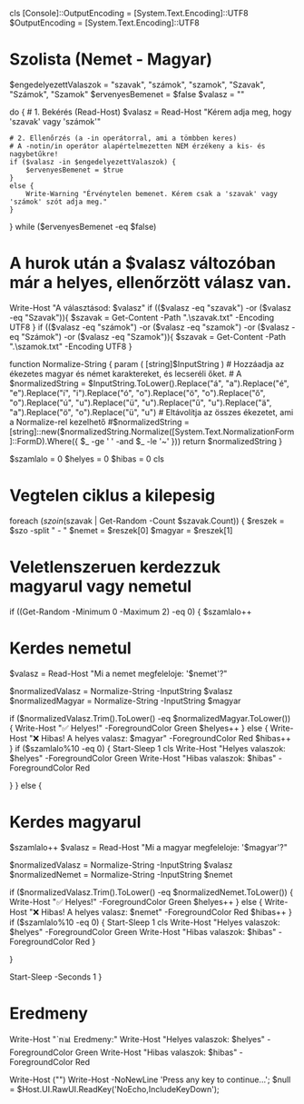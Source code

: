 cls
[Console]::OutputEncoding = [System.Text.Encoding]::UTF8
$OutputEncoding = [System.Text.Encoding]::UTF8
# Szolista (Nemet - Magyar)
$engedelyezettValaszok = "szavak", "számok", "szamok", "Szavak", "Számok", "Szamok"
$ervenyesBemenet = $false
$valasz = ""

do {
    # 1. Bekérés (Read-Host)
    $valasz = Read-Host "Kérem adja meg, hogy 'szavak' vagy 'számok'"

    # 2. Ellenőrzés (a -in operátorral, ami a tömbben keres)
    # A -notin/in operátor alapértelmezetten NEM érzékeny a kis- és nagybetűkre!
    if ($valasz -in $engedelyezettValaszok) {
        $ervenyesBemenet = $true
    }
    else {
        Write-Warning "Érvénytelen bemenet. Kérem csak a 'szavak' vagy 'számok' szót adja meg."
    }

} while ($ervenyesBemenet -eq $false)

# A hurok után a $valasz változóban már a helyes, ellenőrzött válasz van.
Write-Host "A választásod: $valasz"
if (($valasz -eq "szavak") -or ($valasz -eq "Szavak")){
    $szavak = Get-Content -Path ".\szavak.txt" -Encoding UTF8
}
if (($valasz -eq "számok") -or ($valasz -eq "szamok") -or ($valasz -eq "Számok") -or ($valasz -eq "Szamok")){
    $szavak = Get-Content -Path ".\szamok.txt" -Encoding UTF8
}

function Normalize-String {
    param (
        [string]$InputString
    )
    # Hozzáadja az ékezetes magyar és német karaktereket, és lecseréli őket.
    # A 
    $normalizedString = $InputString.ToLower().Replace("á", "a").Replace("é", "e").Replace("í", "i").Replace("ó", "o").Replace("ö", "o").Replace("ő", "o").Replace("ú", "u").Replace("ü", "u").Replace("ű", "u").Replace("ä", "a").Replace("ö", "o").Replace("ü", "u")
    # Eltávolítja az összes ékezetet, ami a Normalize-rel kezelhető
    #$normalizedString = [string]::new($normalizedString.Normalize([System.Text.NormalizationForm]::FormD).Where({ $_ -ge ' ' -and $_ -le '~' }))
    return $normalizedString
}

$szamlalo = 0
$helyes = 0
$hibas = 0
cls
# Vegtelen ciklus a kilepesig
foreach ($szo in ($szavak | Get-Random -Count $szavak.Count)) {
 $reszek = $szo -split " - "
 $nemet = $reszek[0]
 $magyar = $reszek[1]

# Veletlenszeruen kerdezzuk magyarul vagy nemetul
if ((Get-Random -Minimum 0 -Maximum 2) -eq 0) {
 $szamlalo++
 # Kerdes nemetul
 $valasz = Read-Host "Mi a nemet megfeleloje: '$nemet'?"

 $normalizedValasz = Normalize-String -InputString $valasz
 $normalizedMagyar = Normalize-String -InputString $magyar

 if ($normalizedValasz.Trim().ToLower() -eq $normalizedMagyar.ToLower()) {
  Write-Host "✅ Helyes!" -ForegroundColor Green
  $helyes++
 } else {
  Write-Host "❌ Hibas! A helyes valasz: $magyar" -ForegroundColor Red
  $hibas++
 }
 if ($szamlalo%10 -eq 0)
 {
  Start-Sleep 1
  cls
  Write-Host "Helyes valaszok: $helyes" -ForegroundColor Green
  Write-Host "Hibas valaszok: $hibas" -ForegroundColor Red

 }
} else {
 # Kerdes magyarul
 $szamlalo++
 $valasz = Read-Host "Mi a magyar megfeleloje: '$magyar'?"

 $normalizedValasz = Normalize-String -InputString $valasz
 $normalizedNemet = Normalize-String -InputString $nemet

 if ($normalizedValasz.Trim().ToLower() -eq $normalizedNemet.ToLower()) {
  Write-Host "✅ Helyes!" -ForegroundColor Green
  $helyes++
 } else {
  Write-Host "❌ Hibas! A helyes valasz: $nemet" -ForegroundColor Red
  $hibas++
 }
 if ($szamlalo%10 -eq 0)
 {
  Start-Sleep 1
  cls
  Write-Host "Helyes valaszok: $helyes" -ForegroundColor Green
  Write-Host "Hibas valaszok: $hibas" -ForegroundColor Red
 }

}

 Start-Sleep -Seconds 1
}

# Eredmeny
Write-Host "`n📊 Eredmeny:"
Write-Host "Helyes valaszok: $helyes" -ForegroundColor Green
Write-Host "Hibas valaszok: $hibas" -ForegroundColor Red

Write-Host ("")
Write-Host -NoNewLine 'Press any key to continue...';
$null = $Host.UI.RawUI.ReadKey('NoEcho,IncludeKeyDown');
